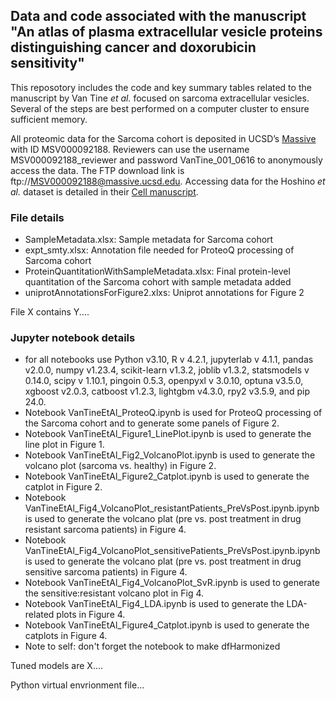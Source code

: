 ## Data and code associated with the manuscript "An atlas of plasma extracellular vesicle proteins distinguishing cancer and doxorubicin sensitivity"

This reposotory includes the code and key summary tables related to the manuscript by Van Tine _et al._ focused on sarcoma extracellular vesicles. Several of the steps are best performed on a computer cluster to ensure sufficient memory.

All proteomic data for the Sarcoma cohort is deposited in UCSD’s [Massive](massive.ucsd.edu) with ID MSV000092188. Reviewers can use the username MSV000092188_reviewer and password VanTine_001_0616 to anonymously access the data. The FTP download link is ftp://MSV000092188@massive.ucsd.edu. Accessing data for the Hoshino _et al._ dataset is detailed in their [Cell manuscript](https://www.sciencedirect.com/science/article/pii/S0092867420308746?via%3Dihub).

### File details
* SampleMetadata.xlsx: Sample metadata for Sarcoma cohort
* expt_smty.xlsx: Annotation file needed for ProteoQ processing of Sarcoma cohort
* ProteinQuantitationWithSampleMetadata.xlsx: Final protein-level quantitation of the Sarcoma cohort with sample metadata added
* uniprotAnnotationsForFigure2.xlxs: Uniprot annotations for Figure 2

File X contains Y....

### Jupyter notebook details
* for all notebooks use Python v3.10, R v 4.2.1, jupyterlab v 4.1.1, pandas v2.0.0, numpy v1.23.4, scikit-learn v1.3.2, joblib v1.3.2, statsmodels v 0.14.0, scipy v 1.10.1, pingoin 0.5.3, openpyxl v 3.0.10, optuna v3.5.0, xgboost v2.0.3, catboost v1.2.3, lightgbm v4.3.0, rpy2 v3.5.9, and pip 24.0.
* Notebook VanTineEtAl_ProteoQ.ipynb is used for ProteoQ processing of the Sarcoma cohort and to generate some panels of Figure 2.
* Notebook VanTineEtAl_Figure1_LinePlot.ipynb is used to generate the line plot in Figure 1.
* Notebook VanTineEtAl_Fig2_VolcanoPlot.ipynb is used to generate the volcano plot (sarcoma vs. healthy) in Figure 2.
* Notebook VanTineEtAl_Figure2_Catplot.ipynb is used to generate the catplot in Figure 2.
* Notebook VanTineEtAl_Fig4_VolcanoPlot_resistantPatients_PreVsPost.ipynb.ipynb is used to generate the volcano plat (pre vs. post treatment in drug resistant sarcoma patients) in Figure 4.
* Notebook VanTineEtAl_Fig4_VolcanoPlot_sensitivePatients_PreVsPost.ipynb.ipynb is used to generate the volcano plat (pre vs. post treatment in drug sensitive sarcoma patients) in Figure 4.
* Notebook VanTineEtAl_Fig4_VolcanoPlot_SvR.ipynb is used to generate the sensitive:resistant volcano plot in Fig 4.
* Notebook VanTineEtAl_Fig4_LDA.ipynb is used to generate the LDA-related plots in Figure 4.
* Notebook VanTineEtAl_Figure4_Catplot.ipynb is used to generate the catplots in Figure 4.
* Note to self: don't forget the notebook to make dfHarmonized

Tuned models are X....

Python virtual envrionment file...
